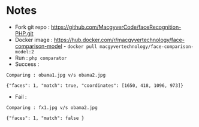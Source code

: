 # Notes

- Fork git repo : https://github.com/MacgyverCode/faceRecognition-PHP.git
- Docker image : https://hub.docker.com/r/macgyvertechnology/face-comparison-model - `docker pull macgyvertechnology/face-comparison-model:2`
- Run : `php comparator`
- Success :
```
Comparing : obama1.jpg v/s obama2.jpg

{"faces": 1, "match": true, "coordinates": [1650, 418, 1096, 973]}
```
- Fail : 
```
Comparing : fx1.jpg v/s obama2.jpg

{"faces": 1, "match": false }
```
